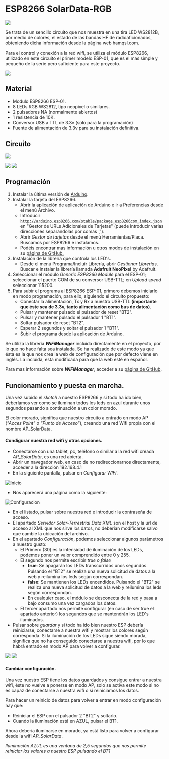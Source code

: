 # ESP8266 SolarData-RGB

![](https://image.ibb.co/cVrU7S/IMG0.jpg)

Se trata de un sencillo circuito que nos muestra en una tira LED WS2812B, por medio de colores, el estado de las bandas HF de radioaficionados, obteniendo dicha información desde la página web hamqsl.com.

Para el control y conexión a la red wifi, se utiliza el módulo ESP8266, utilizado en este circuito el primer modelo ESP-01, que es el mas simple y pequeño de la serie pero suficiente para este proyecto.

![](https://image.ibb.co/bzdOHS/Secuencia.gif)

## Material

- Modulo ESP8266 ESP-01.
- 8 LEDs RGB WS2812, tipo neopixel o similares.
- 2 pulsadores NA (normalmente abiertos)
- 1 resistencia de 10K.
- Conversor USB a TTL de 3.3v (solo para la programación)
- Fuente de alimentación de 3.3v para su instalación definitiva.

## Circuito
![](https://image.ibb.co/eKOgMn/circuito.jpg)


![](https://image.ibb.co/ck4tZ7/LED_RGB_f.jpg)
![](https://image.ibb.co/i8Y97S/LED_RGB_t.jpg)


## Programación
1. Instalar la última versión de [Arduino](https://www.arduino.cc/en/Main/Software).
2. Instalar la tarjeta del ESP8266.
	- Abrir la aplicación de aplicación de Arduino e ir a Preferencias desde el menú Archivo.
	- Introducir <code>http://arduino.esp8266.com/stable/package_esp8266com_index.json</code> en "Gestor de URLs Adicionales de Tarjetas" (puede introducir varias direcciones separandolas por comas ',').
	- Abrir *Gestor de tarjetas* desde el menú Herramientas/Placa. Buscamos por ESP8266 e instalamos.
	- Podéis encontrar mas información u otros modos de instalación en su [página de GitHub.](https://github.com/esp8266/Arduino) 
3. Instalación de la librería que controla los LED's.
	- Desde el menú Programa/Incluir Librería, abrir *Gestionar Librerías*. Buscar e instalar la librería llamada **Adafruit NeoPixel** by Adafruit.
4. Seleccionar el módulo *Generic ESP8266 Module* para el ESP-01; seleccionar el puerto COM de su conversor USB-TTL; en *Upload speed* seleccionar 115200.
5. Para subir el programa al ESP8266 ESP-01, primero debemos iniciarlo en modo programación, para ello, siguiendo el circuito propuesto:
	- Conectar la alimentación, Tx y Rx a nuestro USB-TTL **(importante que éste sea de 3.3v, tanto alimentación como bus de datos)**.
	- Pulsar y mantener pulsado el pulsador de reset "BT2".
	- Pulsar y mantener pulsado el pulsador 1 "BT1".
	- Soltar pulsador de reset "BT2".
	- Esperar 2 segundos y soltar el pulsador 1 "BT1".
	- Subir el programa desde la aplicación de Arduino.

Se utiliza la librería ***WiFiManager*** incluida directamente en el proyecto, por lo que no hace falta sea instalada. Se ha realizado de este modo ya que ésta es la que nos crea la web de configuración que por defecto viene en inglés. La incluida, esta modificada para que la web esté en español.

Para mas información sobre ***WiFiManager***, acceder a su [página de GitHub](https://github.com/tzapu/WiFiManager).

## Funcionamiento y puesta en marcha.
Una vez subido el *sketch* a nuestro ESP8266 y si todo ha ido bien, deberíamos ver como se iluminan todos los leds en azul durante unos segundos pasando a continuación a un color morado.

El color morado, significa que nuestro circuito a entrado en modo AP (*"Acces Point" o "Punto de Acceso"*), creando una red Wifi propia con el nombre AP_SolarData.

#### Condigurar nuestra red wifi y otras opciones.
- Conectarse con una tablet, pc, teléfono o similar a la red wifi creada *AP_SolarData*, es una red abierta.
- Abrir un navegador web, en caso de no redireccionarnos directamente, acceder a la dirección 192.168.4.1
- En la siguiente pantalla, pulsar en *Configurar WIFI*.

![Inicio](https://image.ibb.co/mxW0CS/IMG1.jpg)

- Nos aparecerá una página como la siguiente:

![Configuracion](https://image.ibb.co/fdesRn/IMG2.jpg)

- En el listado, pulsar sobre nuestra red e introducir la contraseña de acceso.
- El apartado *Servidor Solar-Terrestrial Data XML* son el host y la url de acceso al XML que nos sirve los datos, no deberían modificarse salvo que cambie la ubicación del archivo.
- En el apartado *Configuración*, podemos seleccionar algunos parámetros a nuestro gusto:
	- El Primero (30) es la intensidad de iluminación de los LEDs, podemos poner un valor comprendido entre 0 y 255.
	- El segundo nos permite escribir *true* o *false*
		- **true**: Se apagarán los LEDs transcurridos unos segundos. Pulsando el "BT2" se realiza una nueva solicitud de datos a la web y reilumina los leds según correspondan.
		- **false**: Se mantienen los LEDs encendidos. Pulsando el "BT2" se realiza una nueva solicitud de datos a la web y reilumina los leds según correspondan.
		- En cualquier caso, el módulo se desconecta de la red y pasa a bajo consumo una vez cargados los datos.
	- El tercer apartado nos permite configurar (en caso de ser true el apartado anterior) los segundos que se mantendrán los LED's iluminados.
- Pulsar sobre *guardar* y si todo ha ido bien nuestro ESP debería reiniciarse, conectarse a nuestra wifi y mostrar los colores según corresponda. Si la iluminación de los LEDs sigue siendo morada, significa que no ha conseguido conectarse a nuestra wifi, por lo que habrá entrado en modo AP para volver a configurar.

![](https://image.ibb.co/e4O2Rn/IMG3.jpg) 
![](https://image.ibb.co/nMbBK7/IMG4.jpg)


#### Cambiar configuración.
Una vez nuestro ESP tiene los datos guardados y consigue entrar a nuestra wifi, éste no vuelve a ponerse en modo AP, solo se activa este modo si no es capaz de conectarse a nuestra wifi o si reiniciamos los datos.

Para hacer un reinicio de datos para volver a entrar en modo configuración hay que:

- Reiniciar el ESP con el pulsador 2 "BT2" y soltarlo.
- Cuando la iluminación está en AZUL, pulsar el BT1.

Ahora debería iluminarse en morado, ya está listo para volver a configurar desde la wifi *AP_SolarData*.

*Iluminación AZUL es una ventana de 2,5 segundos que nos permite reiniciar los valores a nuestro ESP pulsando el BT1*

